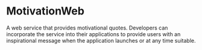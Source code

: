 # MotivationWeb
A web service that provides motivational quotes. Developers can incorporate the service into their applications to provide users with an inspirational message when the application launches or at any time suitable.

